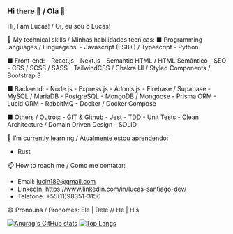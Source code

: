 ### Hi there 👋 / Olá 👋

<!--
**rathlucas/rathlucas** is a ✨ _special_ ✨ repository because its `README.md` (this file) appears on your GitHub profile.

Here are some ideas to get you started:

- 🔭 I’m currently working on ...
- 🌱 I’m currently learning ...
- 👯 I’m looking to collaborate on ...
- 🤔 I’m looking for help with ...
- 💬 Ask me about ...
- 📫 How to reach me: ...
- 😄 Pronouns: ...
- ⚡ Fun fact: ...
-->

Hi, I am Lucas! / Oi, eu sou o Lucas!

🔭 My technical skills / Minhas habilidades técnicas:
   ■ Programming languages / Linguagens:
     - Javascript (ES8+) / Typescript
     - Python

   ■ Front-end:
     - React.js
     - Next.js
     - Semantic HTML / HTML Semântico
     - SEO
     - CSS / SCSS / SASS
     - TailwindCSS / Chakra UI / Styled Components / Bootstrap 3

   ■ Back-end:
     - Node.js
     - Express.js
     - Adonis.js
     - Firebase / Supabase
     - MySQL / MariaDB
     - PostgreSQL
     - MongoDB / Mongoose
     - Prisma ORM
     - Lucid ORM
     - RabbitMQ
     - Docker / Docker Compose

   ■ Others / Outros:
     - GIT & Github
     - Jest
     - TDD
     - Unit Tests
     - Clean Architecture / Domain Driven Design
     - SOLID


🌱 I’m currently learning / Atualmente estou aprendendo:
  - Rust

📫 How to reach me / Como me contatar:
  - Email: lucin189@gmail.com
  - LinkedIn: https://www.linkedin.com/in/lucas-santiago-dev/
  - Telefone: +55(11)98351-3156

😄 Pronouns / Pronomes: Ele | Dele // He | His
  
[![Anurag's GitHub stats](https://github-readme-stats.vercel.app/api?username=rathlucas&count_private=true&show_icons=true&theme=cobalt)](https://github.com/anuraghazra/github-readme-stats)
[![Top Langs](https://github-readme-stats.vercel.app/api/top-langs/?username=rathlucas&theme=cobalt&layout=compact)](https://github.com/anuraghazra/github-readme-stats)

